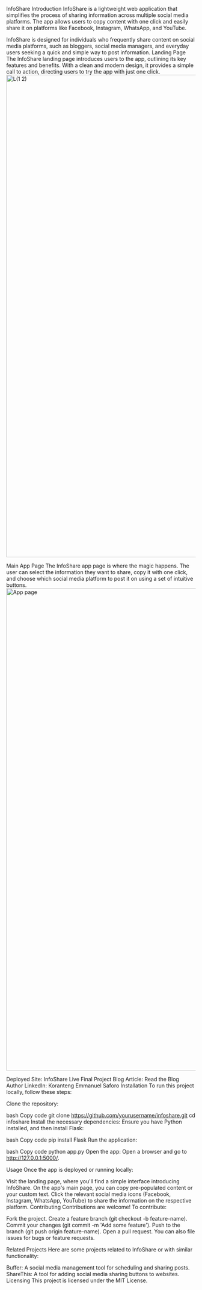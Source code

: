 InfoShare
Introduction
InfoShare is a lightweight web application that simplifies the process of sharing information across multiple social media platforms. The app allows users to copy content with one click and easily share it on platforms like Facebook, Instagram, WhatsApp, and YouTube.

InfoShare is designed for individuals who frequently share content on social media platforms, such as bloggers, social media managers, and everyday users seeking a quick and simple way to post information.
Landing Page
The InfoShare landing page introduces users to the app, outlining its key features and benefits. With a clean and modern design, it provides a simple call to action, directing users to try the app with just one click.
 <img width="1280" alt="L(1 2)" src="https://github.com/user-attachments/assets/f6bc7bae-6c3f-471d-b101-642df327ccd6">

 
Main App Page
The InfoShare app page is where the magic happens. The user can select the information they want to share, copy it with one click, and choose which social media platform to post it on using a set of intuitive buttons.
<img width="1280" alt="App page" src="https://github.com/user-attachments/assets/b4995e58-f334-4fa6-a07e-815c89ee6eb2">


Deployed Site: InfoShare Live
Final Project Blog Article: Read the Blog
Author LinkedIn: Koranteng Emmanuel Saforo
Installation
To run this project locally, follow these steps:

Clone the repository:

bash
Copy code
git clone https://github.com/yourusername/infoshare.git
cd infoshare
Install the necessary dependencies: Ensure you have Python installed, and then install Flask:

bash
Copy code
pip install Flask
Run the application:

bash
Copy code
python app.py
Open the app: Open a browser and go to http://127.0.0.1:5000/.

Usage
Once the app is deployed or running locally:

Visit the landing page, where you'll find a simple interface introducing InfoShare.
On the app's main page, you can copy pre-populated content or your custom text.
Click the relevant social media icons (Facebook, Instagram, WhatsApp, YouTube) to share the information on the respective platform.
Contributing
Contributions are welcome! To contribute:

Fork the project.
Create a feature branch (git checkout -b feature-name).
Commit your changes (git commit -m 'Add some feature').
Push to the branch (git push origin feature-name).
Open a pull request.
You can also file issues for bugs or feature requests.

Related Projects
Here are some projects related to InfoShare or with similar functionality:

Buffer: A social media management tool for scheduling and sharing posts.
ShareThis: A tool for adding social media sharing buttons to websites.
Licensing
This project is licensed under the MIT License.
